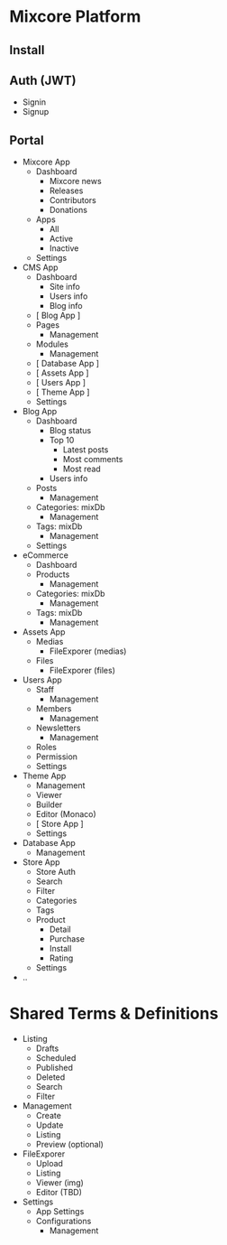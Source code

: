 # Mixcore Platform
## Install
## Auth (JWT)
- Signin
- Signup
## Portal
- Mixcore App
    - Dashboard
        - Mixcore news
        - Releases
        - Contributors
        - Donations
    - Apps
        - All
        - Active
        - Inactive
    - Settings
- CMS App
    - Dashboard
        - Site info
        - Users info
        - Blog info
    - [ Blog App ]
    - Pages
        - Management
    - Modules
        - Management
    - [ Database App ]
    - [ Assets App ]
    - [ Users App ]
    - [ Theme App ]
    - Settings
- Blog App
    - Dashboard
        - Blog status
        - Top 10 
            - Latest posts
            - Most comments
            - Most read
        - Users info
    - Posts
        - Management
    - Categories: mixDb
        - Management
    - Tags: mixDb
        - Management
    - Settings
- eCommerce
    - Dashboard
    - Products
        - Management
    - Categories: mixDb
        - Management
    - Tags: mixDb
        - Management
- Assets App
    - Medias
        - FileExporer (medias)
    - Files
        - FileExporer (files)
- Users App
    - Staff
        - Management
    - Members
        - Management
    - Newsletters
        - Management
    - Roles
    - Permission
    - Settings
- Theme App
    - Management
    - Viewer
    - Builder
    - Editor (Monaco)
    - [ Store App ]
    - Settings
- Database App
    - Management
- Store App
    - Store Auth
    - Search
    - Filter
    - Categories
    - Tags
    - Product
        - Detail
        - Purchase
        - Install
        - Rating
    - Settings
- ..

# Shared Terms & Definitions
- Listing
    - Drafts
    - Scheduled
    - Published
    - Deleted
    - Search
    - Filter
- Management
    - Create
    - Update
    - Listing
    - Preview (optional)
- FileExporer
    - Upload
    - Listing
    - Viewer (img)
    - Editor (TBD)
- Settings
    - App Settings
    - Configurations
        - Management